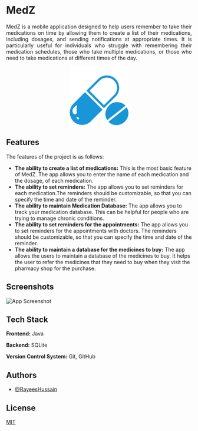 
# MedZ

<p align="justify">
MedZ is a mobile application designed to help users remember to take their medications on time by allowing them to create a list of their medications, including dosages, and sending notifications at appropriate times. It is particularly useful for individuals who struggle with remembering their medication schedules, those who take multiple medications, or those who need to take medications at different times of the day.
</p>

<p align = "center"><img src="app/src/main/res/mipmap-hdpi/ic_launcher_foreground.png" ></p>

## Features
<p align="justify">
The features of the project is as follows:

- **The ability to create a list of medications:** This is the most basic feature of MedZ. The app allows you to enter the name of each medication and the dosage, of each medication.
- **The ability to set reminders:** The app allows you to set reminders for each medication.The reminders should be customizable, so that you can specify the time and date of the reminder.
- **The ability to maintain Medication Database:** The app allows you to track your medication database. This can be helpful for people who are trying to manage chronic conditions.
- **The ability to set reminders for the appointments:** The app allows you to set reminders for the appointments with doctors. The reminders should be customizable, so that you can specify the time and date of the reminder.
- **The ability to maintain a database for the medicines to buy:** The app allows the users to maintain a database of the medicines to buy. It helps the user to refer the medicines that they need to buy when they visit the pharmacy shop for the purchase.
</p>

## Screenshots

![App Screenshot](https://via.placeholder.com/468x300?text=App+Screenshot+Here)


## Tech Stack

**Frontend:** Java

**Backend:** SQLite

**Version Control System:** Git, GitHub



## Authors

- [@RayeesHussain](https://github.com/RayeesHussain)



## License

[MIT](https://choosealicense.com/licenses/mit/)

